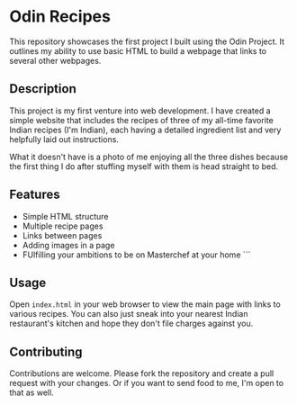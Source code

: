
# Odin Recipes

This repository showcases the first project I built using the Odin Project. It outlines my ability to use basic HTML to build a webpage that links to several other webpages.

## Description
This project is my first venture into web development. I have created a simple website that includes the recipes of three of my all-time favorite Indian recipes (I'm Indian), each having a detailed ingredient list and very helpfully laid out instructions. 

What it doesn't have is a photo of me enjoying all the three dishes because the first thing I do after stuffing myself with them is head straight to bed.

## Features
- Simple HTML structure
- Multiple recipe pages
- Links between pages
- Adding images in a page
- FUlfilling your ambitions to be on Masterchef at your home   ```

## Usage
Open `index.html` in your web browser to view the main page with links to various recipes. You can also just sneak into your nearest Indian restaurant's kitchen and hope they don't file charges against you.

## Contributing
Contributions are welcome. Please fork the repository and create a pull request with your changes. Or if you want to send food to me, I'm open to that as well.

